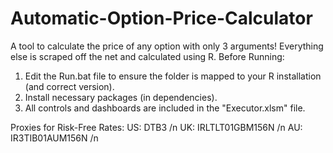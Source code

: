 # Automatic-Option-Price-Calculator
A tool to calculate the price of any option with only 3 arguments! Everything else is scraped off the net and calculated using R.
Before Running:
1. Edit the Run.bat file to ensure the folder is mapped to your R installation (and correct version).
2. Install necessary packages (in dependencies).
3. All controls and dashboards are included in the "Executor.xlsm" file.

Proxies for Risk-Free Rates:
US: DTB3 /n
UK: IRLTLT01GBM156N /n
AU: IR3TIB01AUM156N /n
